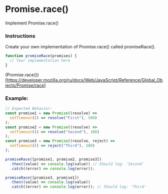 # Promise.race()

Implement Promise.race()

### Instructions

Create your own implementation of Promise.race() called promiseRace().

```js
function promiseRace(promises) {
  // Your implementation here
}
```

(Promise.race())[https://developer.mozilla.org/ru/docs/Web/JavaScript/Reference/Global_Objects/Promise/race]

### Example:

```js
// Expected Behavior:
const promise1 = new Promise((resolve) =>
  setTimeout(() => resolve("First"), 500)
);
const promise2 = new Promise((resolve) =>
  setTimeout(() => resolve("Second"), 100)
);
const promise3 = new Promise((resolve, reject) =>
  setTimeout(() => reject("Third"), 200)
);

promiseRace([promise1, promise2, promise3])
  .then((value) => console.log(value)) // Should log: 'Second'
  .catch((error) => console.log(error));

promiseRace([promise3, promise1])
  .then((value) => console.log(value))
  .catch((error) => console.log(error)); // Should log: 'Third'
```
